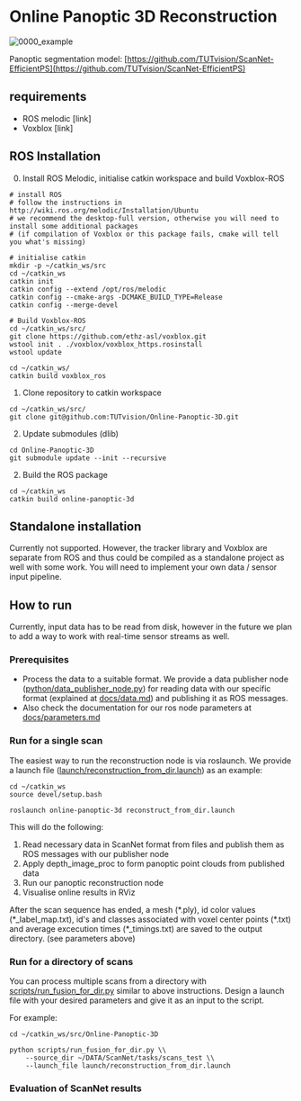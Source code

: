 # Online Panoptic 3D Reconstruction

![0000_example](https://user-images.githubusercontent.com/35113270/137200642-f6c37be2-f0bf-4a3f-94d4-aecb76cf8f57.gif)

Panoptic segmentation model:
[https://github.com/TUTvision/ScanNet-EfficientPS](https://github.com/TUTvision/ScanNet-EfficientPS)

## requirements
- ROS melodic [link]
- Voxblox [link]

## ROS Installation
0. Install ROS Melodic, initialise catkin workspace and build Voxblox-ROS
```
# install ROS
# follow the instructions in http://wiki.ros.org/melodic/Installation/Ubuntu
# we recommend the desktop-full version, otherwise you will need to install some additional packages
# (if compilation of Voxblox or this package fails, cmake will tell you what's missing)

# initialise catkin
mkdir -p ~/catkin_ws/src
cd ~/catkin_ws
catkin init
catkin config --extend /opt/ros/melodic
catkin config --cmake-args -DCMAKE_BUILD_TYPE=Release
catkin config --merge-devel

# Build Voxblox-ROS
cd ~/catkin_ws/src/
git clone https://github.com/ethz-asl/voxblox.git
wstool init . ./voxblox/voxblox_https.rosinstall
wstool update

cd ~/catkin_ws/
catkin build voxblox_ros

```
1. Clone repository to catkin workspace
```
cd ~/catkin_ws/src/
git clone git@github.com:TUTvision/Online-Panoptic-3D.git
```
2. Update submodules (dlib)
```
cd Online-Panoptic-3D
git submodule update --init --recursive
```
2. Build the ROS package
```
cd ~/catkin_ws
catkin build online-panoptic-3d
```

## Standalone installation
Currently not supported. However, the tracker library and Voxblox are separate from ROS and thus could be compiled as a standalone project as well with some work. You will need to implement your own data / sensor input pipeline.

## How to run

Currently, input data has to be read from disk, however in the future we plan to add a way to work with real-time sensor streams as well.

### Prerequisites

- Process the data to a suitable format. We provide a data publisher node ([python/data_publisher_node.py](https://github.com/TUTvision/Online-Panoptic-3D/blob/main/python/data_publisher_node.py)) for reading data with our specific format (explained at [docs/data.md](https://github.com/TUTvision/Online-Panoptic-3D/blob/main/docs/data.md)) and publishing it as ROS messages.
- Also check the documentation for our ros node parameters at [docs/parameters.md](https://github.com/TUTvision/Online-Panoptic-3D/blob/main/docs/parameters.md)

### Run for a single scan

The easiest way to run the reconstruction node is via roslaunch. We provide a launch file ([launch/reconstruction_from_dir.launch](https://github.com/TUTvision/Online-Panoptic-3D/blob/main/launch/reconstruction_from_dir.launch)) as an example:
```
cd ~/catkin_ws
source devel/setup.bash

roslaunch online-panoptic-3d reconstruct_from_dir.launch
```

This will do the following:
1. Read necessary data in ScanNet format from files and publish them as ROS messages with our publisher node
2. Apply depth_image_proc to form panoptic point clouds from published data
3. Run our panoptic reconstruction node
4. Visualise online results in RViz

After the scan sequence has ended, a mesh (\*.ply), id color values (\*_label_map.txt), id's and classes associated with voxel center points (\*.txt) and average excecution times (\*_timings.txt) are saved to the output directory. (see parameters above)

### Run for a directory of scans

You can process multiple scans from a directory with [scripts/run_fusion_for_dir.py](https://github.com/TUTvision/Online-Panoptic-3D/blob/main/scripts/run_fusion_for_dir.py) similar to above instructions. Design a launch file with your desired parameters and give it as an input to the script.

For example:
```
cd ~/catkin_ws/src/Online-Panoptic-3D

python scripts/run_fusion_for_dir.py \\
    --source_dir ~/DATA/ScanNet/tasks/scans_test \\
    --launch_file launch/reconstruction_from_dir.launch
```

### Evaluation of ScanNet results
